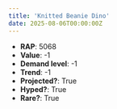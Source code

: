 ```yaml
---
title: 'Knitted Beanie Dino'
date: 2025-08-06T00:00:00Z
---
```

- **RAP**: 5068
- **Value**: -1
- **Demand level**: -1
- **Trend**: -1
- **Projected?**: True
- **Hyped?**: True
- **Rare?**: True
